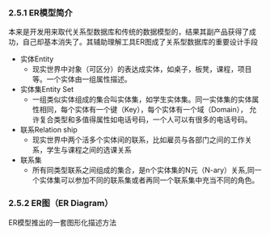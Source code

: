 ### 2.5.1 ER模型简介
本来是开发用来取代关系型数据库和传统的数据模型的，结果其副产品获得了成功，自己却基本消失了。其辅助理解工具ER图成了关系型数据库的重要设计手段
* 实体Entity
  * 现实世界中对象（可区分）的表达成实体，如桌子，板凳，课程，项目等。一个实体由一组属性描述。
* 实体集Entity Set
  * 一组类似实体组成的集合叫实体集，如学生实体集。同一实体集的实体属性相同，每个实体有一个键（Key），每个实体有一个域（Domain），
  允许复合类型和多值得属性如电话号码，一个人可以有很多的电话号码。
* 联系Relation ship
  * 现实世界中两个活多个实体间的联系，比如雇员与各部门之间的工作关系，学生与课程之间的选课关系
* 联系集
  * 所有同类型联系之间组成的集合，是n个实体集的N元（N-ary）关系,同一个实体集可以参加不同的联系集或者再同一个联系集中充当不同的角色。
### 2.5.2 ER图（ER Diagram）
ER模型推出的一套图形化描述方法
